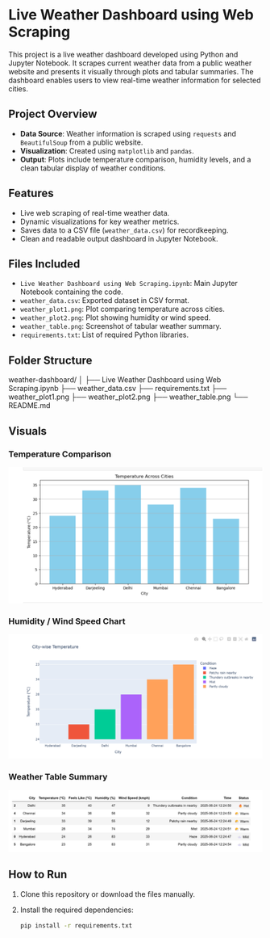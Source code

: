 # Live Weather Dashboard using Web Scraping

This project is a live weather dashboard developed using Python and Jupyter Notebook. It scrapes current weather data from a public weather website and presents it visually through plots and tabular summaries. The dashboard enables users to view real-time weather information for selected cities.

## Project Overview

- **Data Source**: Weather information is scraped using `requests` and `BeautifulSoup` from a public website.
- **Visualization**: Created using `matplotlib` and `pandas`.
- **Output**: Plots include temperature comparison, humidity levels, and a clean tabular display of weather conditions.

## Features

- Live web scraping of real-time weather data.
- Dynamic visualizations for key weather metrics.
- Saves data to a CSV file (`weather_data.csv`) for recordkeeping.
- Clean and readable output dashboard in Jupyter Notebook.

## Files Included

- `Live Weather Dashboard using Web Scraping.ipynb`: Main Jupyter Notebook containing the code.
- `weather_data.csv`: Exported dataset in CSV format.
- `weather_plot1.png`: Plot comparing temperature across cities.
- `weather_plot2.png`: Plot showing humidity or wind speed.
- `weather_table.png`: Screenshot of tabular weather summary.
- `requirements.txt`: List of required Python libraries.

## Folder Structure

weather-dashboard/
│
├── Live Weather Dashboard using Web Scraping.ipynb
├── weather_data.csv
├── requirements.txt
├── weather_plot1.png
├── weather_plot2.png
├── weather_table.png
└── README.md

## Visuals

### Temperature Comparison
![Temperature Plot](./weather_plot1.png)

### Humidity / Wind Speed Chart
![Humidity Plot](./weather_plot2.png)

### Weather Table Summary
![Weather Table](./weather_table.png)
## How to Run

1. Clone this repository or download the files manually.
2. Install the required dependencies:

   ```bash
   pip install -r requirements.txt


